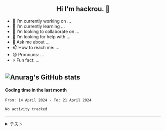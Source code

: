 <h2 align="center">Hi I'm hackrou. 👋</h2>

- 🔭 I’m currently working on ...
- 🌱 I’m currently learning ...
- 👯 I’m looking to collaborate on ...
- 🤔 I’m looking for help with ...
- 💬 Ask me about ...
- 📫 How to reach me: ...
- 😄 Pronouns: ...
- ⚡ Fun fact: ...

![Anurag's GitHub stats](https://github-readme-stats.vercel.app/api?username=Hayashikotarou&&show_icons=true&count_private=true&bg_color=303446&text_color=c6d0f5&icon_color=ca9ee6&title_color=81c8be)
---
#### Coding time in the last month

<!--START_SECTION:waka-->

```txt
From: 14 April 2024 - To: 21 April 2024

No activity tracked
```

<!--END_SECTION:waka-->

---
<details>
<summary>テスト</summary><div> 
  
  - aaa 
  - bbb 
  - ccc 
  
</div></details>
